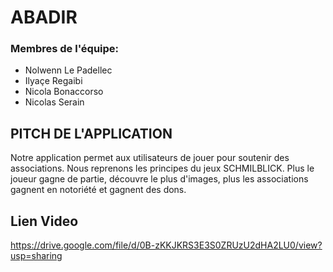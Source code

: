 # ABADIR

### Membres de l'équipe:
- Nolwenn Le Padellec
- Ilyaçe Regaibi
- Nicola Bonaccorso
- Nicolas Serain

## PITCH DE L'APPLICATION
Notre application permet aux utilisateurs de jouer pour soutenir des associations. 
Nous reprenons les principes du jeux SCHMILBLICK. Plus le joueur gagne de partie, découvre le plus d'images, plus les associations gagnent en notoriété et gagnent des dons. 

## Lien Video

https://drive.google.com/file/d/0B-zKKJKRS3E3S0ZRUzU2dHA2LU0/view?usp=sharing
